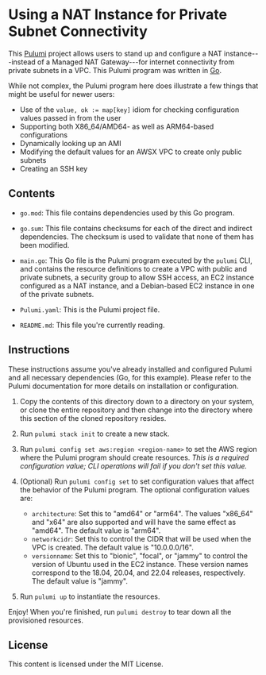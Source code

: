 # Using a NAT Instance for Private Subnet Connectivity

This [Pulumi](https://www.pulumi.com) project allows users to stand up and configure a NAT instance---instead of a Managed NAT Gateway---for internet connectivity from private subnets in a VPC. This Pulumi program was written in [Go](https://go.dev).

<!--Need to update the rest of this section-->

While not complex, the Pulumi program here does illustrate a few things that might be useful for newer users:

* Use of the `value, ok := map[key]` idiom for checking configuration values passed in from the user
* Supporting both X86_64/AMD64- as well as ARM64-based configurations
* Dynamically looking up an AMI
* Modifying the default values for an AWSX VPC to create only public subnets
* Creating an SSH key

## Contents

* `go.mod`: This file contains dependencies used by this Go program.

* `go.sum`: This file contains checksums for each of the direct and indirect dependencies. The checksum is used to validate that none of them has been modified.

* `main.go`: This Go file is the Pulumi program executed by the `pulumi` CLI, and contains the resource definitions to create a VPC with public and private subnets, a security group to allow SSH access, an EC2 instance configured as a NAT instance, and a Debian-based EC2 instance in one of the private subnets.

* `Pulumi.yaml`: This is the Pulumi project file.

* `README.md`: This file you're currently reading.

## Instructions

These instructions assume you've already installed and configured Pulumi and all necessary dependencies (Go, for this example). Please refer to the Pulumi documentation for more details on installation or configuration.

1. Copy the contents of this directory down to a directory on your system, or clone the entire repository and then change into the directory where this section of the cloned repository resides.

1. Run `pulumi stack init` to create a new stack.

1. Run `pulumi config set aws:region <region-name>` to set the AWS region where the Pulumi program should create resources. _This is a required configuration value; CLI operations will fail if you don't set this value._

1. (Optional) Run `pulumi config set` to set configuration values that affect the behavior of the Pulumi program. The optional configuration values are:

    * `architecture`: Set this to "amd64" or "arm64". The values "x86_64" and "x64" are also supported and will have the same effect as "amd64". The default value is "arm64".
    * `networkcidr`: Set this to control the CIDR that will be used when the VPC is created. The default value is "10.0.0.0/16".
    * `versionname`: Set this to "bionic", "focal", or "jammy" to control the version of Ubuntu used in the EC2 instance. These version names correspond to the 18.04, 20.04, and 22.04 releases, respectively. The default value is "jammy".

1. Run `pulumi up` to instantiate the resources.

Enjoy! When you're finished, run `pulumi destroy` to tear down all the provisioned resources.

## License

This content is licensed under the MIT License.
